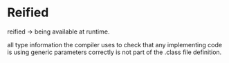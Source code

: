 # Reified

reified -&gt; being available at runtime.



all type information the compiler uses to check that any implementing code is using generic parameters correctly is not part of the .class file definition.

